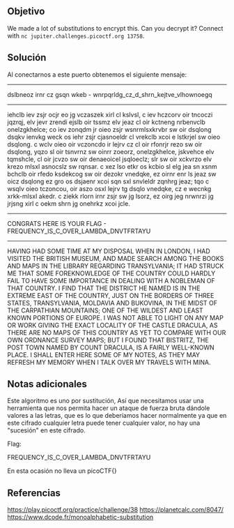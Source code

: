 ## Objetivo
We made a lot of substitutions to encrypt this. Can you decrypt it? Connect with `nc jupiter.challenges.picoctf.org 13758`.
## Solución 
Al conectarnos a este puerto obtenemos el siguiente mensaje:

____
dslbneoz irnr cz gsqn wkeb - wnrpqrldg_cz_d_shrn_kejtve_vlhownoegq
______
iehclb iev zsjr ocjr eo jg vczaszek xirl cl kslvsl, c iev hczcorv oir tncoczi jqzrqj, elv jevr zrendi ejslb oir tssmz elv jeaz cl oir kctneng nrbenvclb onelzgkhelce; co iev zonqdm jr oieo zsjr wsnrmlsxkrvbr sw oir dsqlong dsqkv ienvkg weck os iehr zsjr cjasnoeldr cl vrekclb xcoi e lstkrjel sw oieo dsqlong. c wclv oieo oir vczoncdo ir lejrv cz cl oir rfonrjr rezo sw oir dsqlong, yqzo sl oir tsnvrnz sw oinrr zoeorz, onelzgkhelce, jskvehce elv tqmshcle, cl oir jcvzo sw oir denaeoicel jsqloeclz; slr sw oir xckvrzo elv krezo mlsxl asnocslz sw rqnsar. c xez lso etkr os kcbio sl elg jea sn xsnm bchclb oir rfedo ksdekcog sw oir dezokr vnedqke, ez oirnr enr ls jeaz sw oicz dsqlong ez gro os dsjaenr xcoi sqn sxl snvleldr zqnhrg jeaz; tqo c wsqlv oieo tczoncou, oir aszo osxl lejrv tg dsqlo vnedqke, cz e wecnkg xrkk-mlsxl akedr. c ziekk rlorn irnr zsjr sw jg lsorz, ez oirg jeg nrwnrzi jg jrjsng xirl c oekm shrn jg onehrkz xcoi jcle.

____
CONGRATS HERE IS YOUR FLAG - FREQUENCY_IS_C_OVER_LAMBDA_DNVTFRTAYU 
______ 
HAVING HAD SOME TIME 
AT MY DISPOSAL WHEN IN LONDON, I HAD VISITED THE BRITISH MUSEUM, AND MADE SEARCH AMONG THE BOOKS AND MAPS IN THE LIBRARY REGARDING TRANSYLVANIA; IT HAD STRUCK ME THAT SOME FOREKNOWLEDGE OF THE COUNTRY COULD HARDLY FAIL TO HAVE SOME IMPORTANCE IN DEALING WITH A NOBLEMAN OF THAT COUNTRY. I FIND THAT THE DISTRICT HE NAMED IS IN THE EXTREME EAST OF THE COUNTRY, JUST ON THE BORDERS OF THREE STATES, TRANSYLVANIA, MOLDAVIA AND BUKOVINA, IN THE MIDST OF THE CARPATHIAN MOUNTAINS; ONE OF THE WILDEST AND LEAST KNOWN PORTIONS OF EUROPE. I WAS NOT ABLE TO LIGHT ON ANY MAP OR WORK GIVING THE EXACT LOCALITY OF THE CASTLE DRACULA, AS THERE ARE NO MAPS OF THIS COUNTRY AS YET TO COMPARE WITH OUR OWN ORDNANCE SURVEY MAPS; BUT I FOUND THAT BISTRITZ, THE POST TOWN NAMED BY COUNT DRACULA, IS A FAIRLY WELL-KNOWN PLACE. I SHALL ENTER HERE SOME OF MY NOTES, AS THEY MAY REFRESH MY MEMORY WHEN I TALK OVER MY TRAVELS WITH MINA.
## Notas adicionales
Este algoritmo es uno por sustitución, Así que necesitamos usar una herramienta que nos permita hacer un ataque de fuerza bruta dándole valores a las letras, que es lo que deberíamos hacer normalmente ya que en este cifrado cualquier letra puede tener cualquier valor, no hay una "sucesión" en este cifrado.

Flag:

FREQUENCY_IS_C_OVER_LAMBDA_DNVTFRTAYU

En esta ocasión no lleva un picoCTF{}

## Referencias
https://play.picoctf.org/practice/challenge/38
https://planetcalc.com/8047/
https://www.dcode.fr/monoalphabetic-substitution